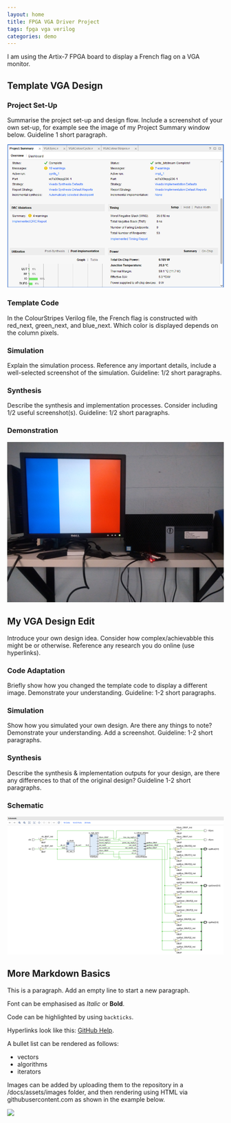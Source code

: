 ```yaml
---
layout: home
title: FPGA VGA Driver Project
tags: fpga vga verilog
categories: demo
---
```


I am using the Artix-7 FPGA board to display a French flag on a VGA monitor.

## **Template VGA Design**
### **Project Set-Up**
Summarise the project set-up and design flow. Include a screenshot of your own set-up, for example see the image of my Project Summary window below. Guideline 1 short paragraph.

<img src="https://raw.githubusercontent.com/Poire33/VGA_project/refs/heads/main/docs/assets/images/VGAPrjSum.png">

### **Template Code**
In the ColourStripes Verilog file, the French flag is constructed with red_next, green_next, and blue_next. Which color is displayed depends on the column pixels.

### **Simulation**
Explain the simulation process. Reference any important details, include a well-selected screenshot of the simulation. Guideline: 1/2 short paragraphs.

### **Synthesis**
Describe the synthesis and implementation processes. Consider including 1/2 useful screenshot(s). Guideline: 1/2 short paragraphs.

### **Demonstration**
<img src="https://raw.githubusercontent.com/Poire33/VGA_project/refs/heads/edits/demo.jpg">

## **My VGA Design Edit**
Introduce your own design idea. Consider how complex/achievabble this might be or otherwise. Reference any research you do online (use hyperlinks).
### **Code Adaptation**
Briefly show how you changed the template code to display a different image. Demonstrate your understanding. Guideline: 1-2 short paragraphs.
### **Simulation**
Show how you simulated your own design. Are there any things to note? Demonstrate your understanding. Add a screenshot. Guideline: 1-2 short paragraphs.
### **Synthesis**
Describe the synthesis & implementation outputs for your design, are there any differences to that of the original design? Guideline 1-2 short paragraphs.
### **Schematic**
<img src="https://raw.githubusercontent.com/Poire33/VGA_project/refs/heads/edits/docs/assets/images/Schematic.png">

## **More Markdown Basics**
This is a paragraph. Add an empty line to start a new paragraph.

Font can be emphasised as *Italic* or **Bold**.

Code can be highlighted by using `backticks`.

Hyperlinks look like this: [GitHub Help](https://help.github.com/).

A bullet list can be rendered as follows:
- vectors
- algorithms
- iterators

Images can be added by uploading them to the repository in a /docs/assets/images folder, and then rendering using HTML via githubusercontent.com as shown in the example below.

<img src="https://raw.githubusercontent.com/melgineer/fpga-vga-verilog/main/docs/assets/images/VGAPrjSrcs.png">
